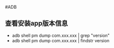 #ADB

## 查看安装app版本信息
* adb shell pm dump com.xxx.xxx | grep "version"
* adb shell pm dump com.xxx.xxx | findstr version
